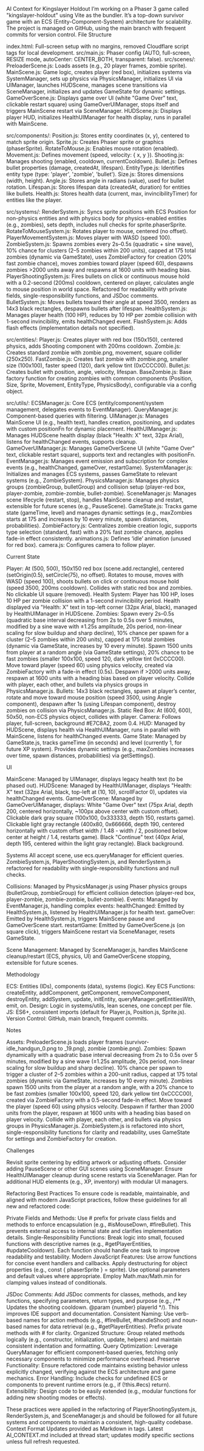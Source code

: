 AI Context for Kingslayer Holdout
I’m working on a Phaser 3 game called "kingslayer-holdout" using Vite as the bundler. It’s a top-down survivor game with an ECS (Entity-Component-System) architecture for scalability. The project is managed on GitHub, using the main branch with frequent commits for version control.
File Structure

index.html: Full-screen setup with no margins, removed Cloudflare script tags for local development.
src/main.js: Phaser config (AUTO, full-screen, RESIZE mode, autoCenter: CENTER_BOTH, transparent: false).
src/scenes/:
PreloaderScene.js: Loads assets (e.g., 20 player frames, zombie sprite).
MainScene.js: Game logic, creates player (red box), initializes systems via SystemManager, sets up physics via PhysicsManager, initializes UI via UIManager, launches HUDScene, manages scene transitions via SceneManager, initializes and updates GameState for dynamic settings.
GameOverScene.js: Displays game over UI (white "Game Over" text, clickable restart square) using GameOverUIManager, stops itself and triggers MainScene restart via SceneManager.
HUDScene.js: Displays player HUD, initializes HealthUIManager for health display, runs in parallel with MainScene.


src/components/:
Position.js: Stores entity coordinates (x, y), centered to match sprite origin.
Sprite.js: Creates Phaser sprite or graphics (phaserSprite).
RotateToMouse.js: Enables mouse rotation (enabled).
Movement.js: Defines movement (speed, velocity: { x, y }).
Shooting.js: Manages shooting (enabled, cooldown, currentCooldown).
Bullet.js: Defines bullet properties (damage, createdAt, lifespan).
EntityType.js: Identifies entity type (type: 'player', 'zombie', 'bullet').
Size.js: Stores dimensions (width, height).
Angle.js: Stores angle in radians (value), used for bullet rotation.
Lifespan.js: Stores lifespan data (createdAt, duration) for entities like bullets.
Health.js: Stores health data (current, max, invincibilityTimer) for entities like the player.


src/systems/:
RenderSystem.js: Syncs sprite positions with ECS Position for non-physics entities and with physics body for physics-enabled entities (e.g., zombies), sets depth, includes null checks for sprite.phaserSprite.
RotateToMouseSystem.js: Rotates player to mouse, centered (no offset).
PlayerMovementSystem.js: Moves player with WASD (speed 100).
ZombieSystem.js: Spawns zombies every 2s–0.5s (quadratic + sine wave), 10% chance for clusters (2–5 zombies within 200 units), capped at 175 total zombies (dynamic via GameState), uses ZombieFactory for creation (20% fast zombie chance), moves zombies toward player (speed 60), despawns zombies >2000 units away and respawns at 1600 units with heading bias.
PlayerShootingSystem.js: Fires bullets on click or continuous mouse hold with a 0.2-second (200ms) cooldown, centered on player, calculates angle to mouse position in world space. Refactored for readability with private fields, single-responsibility functions, and JSDoc comments.
BulletSystem.js: Moves bullets toward their angle at speed 3500, renders as 14x3 black rectangles, despawns bullets after lifespan.
HealthSystem.js: Manages player health (100 HP), reduces by 10 HP per zombie collision with 1-second invincibility, emits healthChanged event.
FlashSystem.js: Adds flash effects (implementation details not specified).


src/entities/:
Player.js: Creates player with red box (150x150), centered physics, adds Shooting component with 200ms cooldown.
Zombie.js: Creates standard zombie with zombie.png, movement, square collider (250x250).
FastZombie.js: Creates fast zombie with zombie.png, smaller size (100x100), faster speed (120), dark yellow tint (0xCCCC00).
Bullet.js: Creates bullet with position, angle, velocity, lifespan.
BaseZombie.js: Base factory function for creating zombies with common components (Position, Size, Sprite, Movement, EntityType, PhysicsBody), configurable via a config object.


src/utils/:
ECSManager.js: Core ECS (entity/component/system management, delegates events to EventManager).
QueryManager.js: Component-based queries with filtering.
UIManager.js: Manages MainScene UI (e.g., health text), handles creation, positioning, and updates with custom positionFn for dynamic placement.
HealthUIManager.js: Manages HUDScene health display (black "Health: X" text, 32px Arial), listens for healthChanged events, supports cleanup.
GameOverUIManager.js: Manages GameOverScene UI (white "Game Over" text, clickable restart square), supports text and rectangles with positionFn.
EventManager.js: Manages event emission and subscription for complex events (e.g., healthChanged, gameOver, restartGame).
SystemManager.js: Initializes and manages ECS systems, passes GameState to relevant systems (e.g., ZombieSystem).
PhysicsManager.js: Manages physics groups (zombieGroup, bulletGroup) and collision setup (player-red box, player-zombie, zombie-zombie, bullet-zombie).
SceneManager.js: Manages scene lifecycle (restart, stop), handles MainScene cleanup and restart, extensible for future scenes (e.g., PauseScene).
GameState.js: Tracks game state (gameTime, level) and manages dynamic settings (e.g., maxZombies starts at 175 and increases by 10 every minute, spawn distances, probabilities).
ZombieFactory.js: Centralizes zombie creation logic, supports type selection (standard, fast) with a 20% fast zombie chance, applies fade-in effect consistently.
animations.js: Defines ‘idle’ animation (unused for red box).
camera.js: Configures camera to follow player.



Current State

Player: At (500, 500), 150x150 red box (scene.add.rectangle), centered (setOrigin(0.5), setCircle(75), no offset). Rotates to mouse, moves with WASD (speed 100), shoots bullets on click or continuous mouse hold (speed 3500, 200ms cooldown). Collides with static red box and zombies. No clickable UI square (removed).
Health System: Player has 100 HP, loses 10 HP per zombie collision with a 1-second invincibility period. Health displayed via "Health: X" text in top-left corner (32px Arial, black), managed by HealthUIManager in HUDScene.
Zombies: Spawn every 2s–0.5s (quadratic base interval decreasing from 2s to 0.5s over 5 minutes, modified by a sine wave with ±1.25s amplitude, 20s period, non-linear scaling for slow buildup and sharp decline), 10% chance per spawn for a cluster (2–5 zombies within 200 units), capped at 175 total zombies (dynamic via GameState, increases by 10 every minute). Spawn 1500 units from player at a random angle (via GameState settings), 20% chance to be fast zombies (smaller 100x100, speed 120, dark yellow tint 0xCCCC00). Move toward player (speed 60) using physics velocity, created via ZombieFactory with a fade-in effect (0.5s). Despawn if >2000 units away, respawn at 1600 units with a heading bias based on player velocity. Collide with player, each other, and bullets via physics groups in PhysicsManager.js.
Bullets: 14x3 black rectangles, spawn at player’s center, rotate and move toward mouse position (speed 3500, using Angle component), despawn after 1s (using Lifespan component), destroy zombies on collision via PhysicsManager.js.
Static Red Box: At (600, 600), 50x50, non-ECS physics object, collides with player.
Camera: Follows player, full-screen, background #E7C8A2, zoom 0.4.
HUD: Managed by HUDScene, displays health via HealthUIManager, runs in parallel with MainScene, listens for healthChanged events.
Game State: Managed by GameState.js, tracks gameTime (in seconds) and level (currently 1, for future XP system). Provides dynamic settings (e.g., maxZombies increases over time, spawn distances, probabilities) via getSettings().

UI

MainScene: Managed by UIManager, displays legacy health text (to be phased out).
HUDScene: Managed by HealthUIManager, displays "Health: X" text (32px Arial, black, top-left at (10, 10), scrollFactor 0), updates via healthChanged events.
GameOverScene: Managed by GameOverUIManager, displays:
White "Game Over" text (75px Arial, depth 200, centered horizontally, ~100px above center with custom offset).
Clickable dark gray square (100x100, 0x333333, depth 150, restarts game).
Clickable light gray rectangle (400x80, 0x666666, depth 190, centered horizontally with custom offset width / 1.48 - width / 2, positioned below center at height / 1.4, restarts game).
Black "Continue" text (40px Arial, depth 195, centered within the light gray rectangle).
Black background.



Systems
All accept scene, use ecs.queryManager for efficient queries. ZombieSystem.js, PlayerShootingSystem.js, and RenderSystem.js refactored for readability with single-responsibility functions and null checks.

Collisions: Managed by PhysicsManager.js using Phaser physics groups (bulletGroup, zombieGroup) for efficient collision detection (player-red box, player-zombie, zombie-zombie, bullet-zombie).
Events: Managed by EventManager.js, handling complex events:
healthChanged: Emitted by HealthSystem.js, listened by HealthUIManager.js for health text.
gameOver: Emitted by HealthSystem.js, triggers MainScene pause and GameOverScene start.
restartGame: Emitted by GameOverScene.js (on square click), triggers MainScene restart via SceneManager, resets GameState.


Scene Management: Managed by SceneManager.js, handles MainScene cleanup/restart (ECS, physics, UI) and GameOverScene stopping, extensible for future scenes.

Methodology

ECS: Entities (IDs), components (data), systems (logic).
Key ECS Functions: createEntity, addComponent, getComponent, removeComponent, destroyEntity, addSystem, update, initEntity, queryManager.getEntitiesWith, emit, on.
Design: Logic in systems/utils, lean scenes, one concept per file.
JS: ES6+, consistent imports (default for Player.js, Position.js, Sprite.js).
Version Control: GitHub, main branch, frequent commits.

Notes

Assets: PreloaderScene.js loads player frames (survivor-idle_handgun_0.png to _19.png), zombie (zombie.png).
Zombies:
Spawn dynamically with a quadratic base interval decreasing from 2s to 0.5s over 5 minutes, modified by a sine wave (±1.25s amplitude, 20s period, non-linear scaling for slow buildup and sharp decline).
10% chance per spawn to trigger a cluster of 2–5 zombies within a 200-unit radius, capped at 175 total zombies (dynamic via GameState, increases by 10 every minute).
Zombies spawn 1500 units from the player at a random angle, with a 20% chance to be fast zombies (smaller 100x100, speed 120, dark yellow tint 0xCCCC00), created via ZombieFactory with a 0.5-second fade-in effect.
Move toward the player (speed 60) using physics velocity.
Despawn if farther than 2000 units from the player, respawn at 1600 units with a heading bias based on player velocity.
Collide with player, each other, and bullets via physics groups in PhysicsManager.js.
ZombieSystem.js is refactored into short, single-responsibility functions for clarity and readability, uses GameState for settings and ZombieFactory for creation.



Challenges

Revisit sprite centering by editing artwork or adjusting offsets.
Consider adding PauseScene or other GUI scenes using SceneManager.
Ensure HealthUIManager cleanup during scene restarts via SceneManager.
Plan for additional HUD elements (e.g., XP, inventory) with modular UI managers.

Refactoring Best Practices
To ensure code is readable, maintainable, and aligned with modern JavaScript practices, follow these guidelines for all new and refactored code:

Private Fields and Methods: Use # prefix for private class fields and methods to enforce encapsulation (e.g., #isMouseDown, #fireBullet). This prevents external access to internal state and clarifies implementation details.
Single-Responsibility Functions: Break logic into small, focused functions with descriptive names (e.g., #getPlayerEntities, #updateCooldown). Each function should handle one task to improve readability and testability.
Modern JavaScript Features:
Use arrow functions for concise event handlers and callbacks.
Apply destructuring for object properties (e.g., const { phaserSprite } = sprite).
Use optional parameters and default values where appropriate.
Employ Math.max/Math.min for clamping values instead of conditionals.


JSDoc Comments: Add JSDoc comments for classes, methods, and key functions, specifying parameters, return types, and purpose (e.g., /** Updates the shooting cooldown. @param {number} playerId */). This improves IDE support and documentation.
Consistent Naming: Use verb-based names for action methods (e.g., #fireBullet, #handleShoot) and noun-based names for data retrieval (e.g., #getPlayerEntities). Prefix private methods with # for clarity.
Organized Structure: Group related methods logically (e.g., constructor, initialization, update, helpers) and maintain consistent indentation and formatting.
Query Optimization: Leverage QueryManager for efficient component-based queries, fetching only necessary components to minimize performance overhead.
Preserve Functionality: Ensure refactored code maintains existing behavior unless explicitly changed, verifying against the ECS architecture and game mechanics.
Error Handling: Include checks for undefined ECS or components to prevent runtime errors (e.g., if (!this.#ecs) return).
Extensibility: Design code to be easily extended (e.g., modular functions for adding new shooting modes or effects).

These practices were applied in the refactoring of PlayerShootingSystem.js, RenderSystem.js, and SceneManager.js and should be followed for all future systems and components to maintain a consistent, high-quality codebase.
Context Format
Updates provided as Markdown in  tags. Latest AI_CONTEXT.md included at thread start; updates modify specific sections unless full refresh requested.
